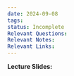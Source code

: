```yaml
---
date: 2024-09-08
tags: 
status: Incomplete
Relevant Questions: 
Relevant Notes: 
Relevant Links:
---
```

**Lecture Slides:**

